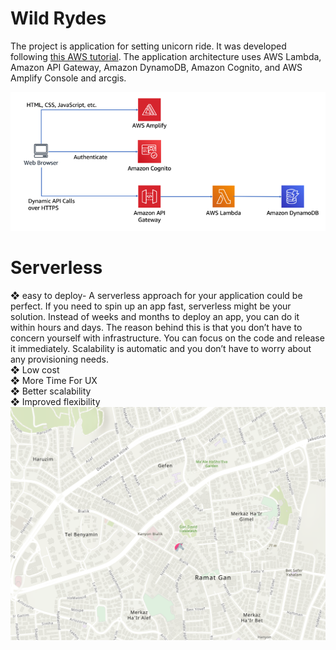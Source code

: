 <h1>Wild Rydes</h1>

The project is application for setting unicorn ride. It was developed following [this AWS tutorial](https://aws.amazon.com/getting-started/hands-on/build-serverless-web-app-lambda-apigateway-s3-dynamodb-cognito/). The application architecture uses AWS Lambda, Amazon API Gateway, Amazon DynamoDB, Amazon Cognito, and AWS Amplify Console and arcgis. 

<img src="./images/schema.png" alt="Schema" title="Schema">
<h1>Serverless</h1>
❖ easy to deploy- A serverless approach for your application could be perfect. If you need to spin up an app fast, serverless might be your solution. Instead of weeks and months to deploy an app, you can do it within hours and days. The reason behind this is that you don’t have to concern yourself with infrastructure. You can focus on the code and release it immediately. Scalability is automatic and you don’t have to worry about any provisioning needs.<br>
❖ Low cost<br>
❖ More Time For UX<br>
❖ Better scalability<br>
❖ Improved flexibility<br>
<img src="./images/result.png" alt="result" title="result">

